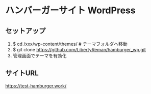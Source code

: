 # ハンバーガーサイト WordPress

## セットアップ
1. $ cd /xxx/wp-content/themes/ # テーマフォルダへ移動
1. $ git clone https://github.com/LibertyReman/hamburger_wp.git
1. 管理画面でテーマを有効化

## サイトURL
https://test-hamburger.work/
